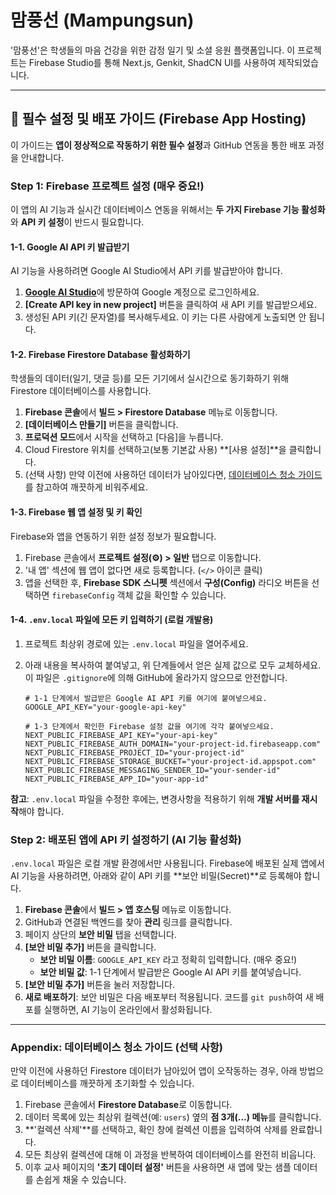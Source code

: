 # 맘풍선 (Mampungsun)

'맘풍선'은 학생들의 마음 건강을 위한 감정 일기 및 소셜 응원 플랫폼입니다. 이 프로젝트는 Firebase Studio를 통해 Next.js, Genkit, ShadCN UI를 사용하여 제작되었습니다.

---

## 🚀 필수 설정 및 배포 가이드 (Firebase App Hosting)

이 가이드는 **앱이 정상적으로 작동하기 위한 필수 설정**과 GitHub 연동을 통한 배포 과정을 안내합니다.

### **Step 1: Firebase 프로젝트 설정 (매우 중요!)**

이 앱의 AI 기능과 실시간 데이터베이스 연동을 위해서는 **두 가지 Firebase 기능 활성화**와 **API 키 설정**이 반드시 필요합니다.

#### 1-1. Google AI API 키 발급받기
AI 기능을 사용하려면 Google AI Studio에서 API 키를 발급받아야 합니다.

1.  [**Google AI Studio**](https://aistudio.google.com/app/apikey)에 방문하여 Google 계정으로 로그인하세요.
2.  **[Create API key in new project]** 버튼을 클릭하여 새 API 키를 발급받으세요.
3.  생성된 API 키(긴 문자열)를 복사해두세요. 이 키는 다른 사람에게 노출되면 안 됩니다.

#### 1-2. Firebase Firestore Database 활성화하기
학생들의 데이터(일기, 댓글 등)를 모든 기기에서 실시간으로 동기화하기 위해 Firestore 데이터베이스를 사용합니다.

1.  **Firebase 콘솔**에서 **빌드 > Firestore Database** 메뉴로 이동합니다.
2.  **[데이터베이스 만들기]** 버튼을 클릭합니다.
3.  **프로덕션 모드**에서 시작을 선택하고 [다음]을 누릅니다.
4.  Cloud Firestore 위치를 선택하고(보통 기본값 사용) **[사용 설정]**을 클릭합니다.
5.  (선택 사항) 만약 이전에 사용하던 데이터가 남아있다면, [데이터베이스 청소 가이드](#-데이터베이스-청소-가이드-선택-사항)를 참고하여 깨끗하게 비워주세요.

#### 1-3. Firebase 웹 앱 설정 및 키 확인
Firebase와 앱을 연동하기 위한 설정 정보가 필요합니다.

1.  Firebase 콘솔에서 **프로젝트 설정(⚙️) > 일반** 탭으로 이동합니다.
2.  '내 앱' 섹션에 웹 앱이 없다면 새로 등록합니다. (`</>` 아이콘 클릭)
3.  앱을 선택한 후, **Firebase SDK 스니펫** 섹션에서 **구성(Config)** 라디오 버튼을 선택하면 `firebaseConfig` 객체 값을 확인할 수 있습니다.

#### 1-4. `.env.local` 파일에 모든 키 입력하기 (로컬 개발용)

1.  프로젝트 최상위 경로에 있는 `.env.local` 파일을 열어주세요.
2.  아래 내용을 복사하여 붙여넣고, 위 단계들에서 얻은 실제 값으로 모두 교체하세요. 이 파일은 `.gitignore`에 의해 GitHub에 올라가지 않으므로 안전합니다.

    ```
    # 1-1 단계에서 발급받은 Google AI API 키를 여기에 붙여넣으세요.
    GOOGLE_API_KEY="your-google-api-key"

    # 1-3 단계에서 확인한 Firebase 설정 값을 여기에 각각 붙여넣으세요.
    NEXT_PUBLIC_FIREBASE_API_KEY="your-api-key"
    NEXT_PUBLIC_FIREBASE_AUTH_DOMAIN="your-project-id.firebaseapp.com"
    NEXT_PUBLIC_FIREBASE_PROJECT_ID="your-project-id"
    NEXT_PUBLIC_FIREBASE_STORAGE_BUCKET="your-project-id.appspot.com"
    NEXT_PUBLIC_FIREBASE_MESSAGING_SENDER_ID="your-sender-id"
    NEXT_PUBLIC_FIREBASE_APP_ID="your-app-id"
    ```
**참고**: `.env.local` 파일을 수정한 후에는, 변경사항을 적용하기 위해 **개발 서버를 재시작**해야 합니다.

### **Step 2: 배포된 앱에 API 키 설정하기 (AI 기능 활성화)**

`.env.local` 파일은 로컬 개발 환경에서만 사용됩니다. Firebase에 배포된 실제 앱에서 AI 기능을 사용하려면, 아래와 같이 API 키를 **보안 비밀(Secret)**로 등록해야 합니다.

1.  **Firebase 콘솔**에서 **빌드 > 앱 호스팅** 메뉴로 이동합니다.
2.  GitHub과 연결된 백엔드를 찾아 **관리** 링크를 클릭합니다.
3.  페이지 상단의 **보안 비밀** 탭을 선택합니다.
4.  **[보안 비밀 추가]** 버튼을 클릭합니다.
    *   **보안 비밀 이름**: `GOOGLE_API_KEY` 라고 정확히 입력합니다. (매우 중요!)
    *   **보안 비밀 값**: 1-1 단계에서 발급받은 Google AI API 키를 붙여넣습니다.
5.  **[보안 비밀 추가]** 버튼을 눌러 저장합니다.
6.  **새로 배포하기**: 보안 비밀은 다음 배포부터 적용됩니다. 코드를 `git push`하여 새 배포를 실행하면, AI 기능이 온라인에서 활성화됩니다.

---

### **Appendix: 데이터베이스 청소 가이드 (선택 사항)**
만약 이전에 사용하던 Firestore 데이터가 남아있어 앱이 오작동하는 경우, 아래 방법으로 데이터베이스를 깨끗하게 초기화할 수 있습니다.

1.  Firebase 콘솔에서 **Firestore Database**로 이동합니다.
2.  데이터 목록에 있는 최상위 컬렉션(예: `users`) 옆의 **점 3개(...) 메뉴**를 클릭합니다.
3.  **'컬렉션 삭제'**를 선택하고, 확인 창에 컬렉션 이름을 입력하여 삭제를 완료합니다.
4.  모든 최상위 컬렉션에 대해 이 과정을 반복하여 데이터베이스를 완전히 비웁니다.
5.  이후 교사 페이지의 **'초기 데이터 설정'** 버튼을 사용하면 새 앱에 맞는 샘플 데이터를 손쉽게 채울 수 있습니다.
